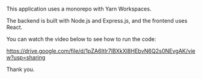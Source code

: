 This application uses a monorepo with Yarn Workspaces.

The backend is built with Node.js and Express.js,
and the frontend uses React.

You can watch the video below to see how to run the code:

https://drive.google.com/file/d/1pZA6ItIr7lBXkXl8HEbvN6Q2s0NEvgAK/view?usp=sharing

Thank you.
